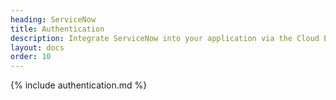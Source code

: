 ```yaml
---
heading: ServiceNow
title: Authentication
description: Integrate ServiceNow into your application via the Cloud Elements APIs.
layout: docs
order: 10
---
```


{% include authentication.md %}

